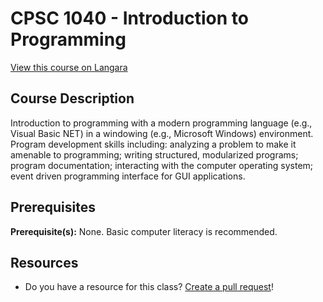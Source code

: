 # CPSC 1040 - Introduction to Programming

[View this course on Langara](https://langara.ca/programs-and-courses/courses/CPSC/1040.html)

## Course Description

Introduction to programming with a modern programming language (e.g., Visual Basic NET) in a windowing (e.g., Microsoft Windows) environment. Program development skills including: analyzing a problem to make it amenable to programming; writing structured, modularized programs; program documentation; interacting with the computer operating system; event driven programming interface for GUI applications. 

## Prerequisites

**Prerequisite(s):** None. Basic computer literacy is recommended.

## Resources

- Do you have a resource for this class? [Create a pull request](https://github.com/langaracs/course-resources/compare)!
